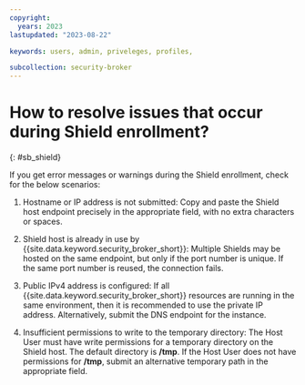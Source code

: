 ```yaml
---
copyright:
  years: 2023
lastupdated: "2023-08-22"

keywords: users, admin, priveleges, profiles,

subcollection: security-broker
---
```


# How to resolve issues that occur during Shield enrollment?
{: #sb_shield}

If you get error messages or warnings during the Shield enrollment, check for the below scenarios:

1. Hostname or IP address is not submitted: Copy and paste the Shield host endpoint precisely in the appropriate field, with no extra characters or spaces.

2. Shield host is already in use by {{site.data.keyword.security_broker_short}}: Multiple Shields may be hosted on the same endpoint, but only if the port number is unique. If the same port number is reused, the connection fails.

3. Public IPv4 address is configured: If all {{site.data.keyword.security_broker_short}} resources are running in the same environment, then it is recommended to use the private IP address. Alternatively, submit the DNS endpoint for the instance.

4. Insufficient permissions to write to the temporary directory: The Host User must have write permissions for a temporary directory on the Shield host. The default directory is **/tmp**. If the Host User does not have permissions for **/tmp**, submit an alternative temporary path in the appropriate field.



